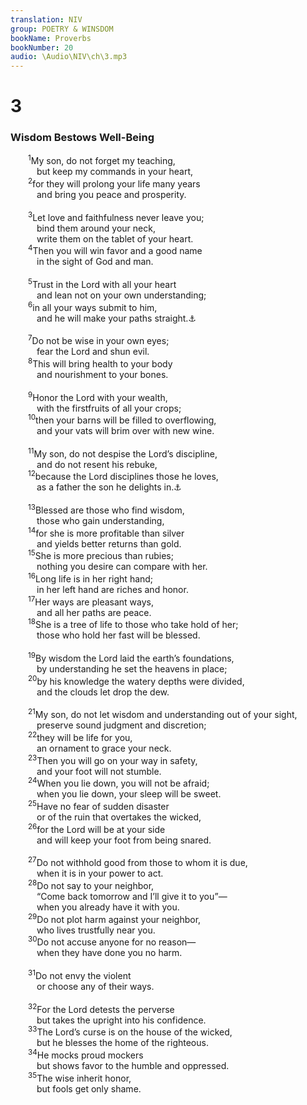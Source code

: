 ```yaml
---
translation: NIV
group: POETRY & WINSDOM
bookName: Proverbs 
bookNumber: 20
audio: \Audio\NIV\ch\3.mp3
---
```


<div class="title"><h1>3</h1><h3>Wisdom Bestows Well-Being </h3></div>
<span class="verse ch_3_1">  <sup>1</sup>My son, do not forget my teaching, <br/>   but keep my commands in your heart, <br/></span>
<span class="verse ch_3_2">  <sup>2</sup>for they will prolong your life many years <br/>   and bring you peace and prosperity. <br/><br/></span>
<span class="verse ch_3_3">  <sup>3</sup>Let love and faithfulness never leave you; <br/>   bind them around your neck, <br/>   write them on the tablet of your heart. <br/></span>
<span class="verse ch_3_4">  <sup>4</sup>Then you will win favor and a good name <br/>   in the sight of God and man. <br/><br/></span>
<span class="verse ch_3_5">  <sup>5</sup>Trust in the Lord with all your heart <br/>   and lean not on your own understanding; <br/></span>
<span class="verse ch_3_6">  <sup>6</sup>in all your ways submit to him, <br/>   and he will make your paths straight.<a data-toggle="tooltip" data-placement="bottom" title="Or will direct your paths">⚓</a><br/><br/></span>
<span class="verse ch_3_7">  <sup>7</sup>Do not be wise in your own eyes; <br/>   fear the Lord and shun evil. <br/></span>
<span class="verse ch_3_8">  <sup>8</sup>This will bring health to your body <br/>   and nourishment to your bones. <br/><br/></span>
<span class="verse ch_3_9">  <sup>9</sup>Honor the Lord with your wealth, <br/>   with the firstfruits of all your crops; <br/></span>
<span class="verse ch_3_10">  <sup>10</sup>then your barns will be filled to overflowing, <br/>   and your vats will brim over with new wine. <br/><br/></span>
<span class="verse ch_3_11">  <sup>11</sup>My son, do not despise the Lord’s discipline, <br/>   and do not resent his rebuke, <br/></span>
<span class="verse ch_3_12">  <sup>12</sup>because the Lord disciplines those he loves, <br/>   as a father the son he delights in.<a data-toggle="tooltip" data-placement="bottom" title="Hebrew; Septuagint loves, / and he chastens everyone he accepts as his child">⚓</a><br/><br/></span>
<span class="verse ch_3_13">  <sup>13</sup>Blessed are those who find wisdom, <br/>   those who gain understanding, <br/></span>
<span class="verse ch_3_14">  <sup>14</sup>for she is more profitable than silver <br/>   and yields better returns than gold. <br/></span>
<span class="verse ch_3_15">  <sup>15</sup>She is more precious than rubies; <br/>   nothing you desire can compare with her. <br/></span>
<span class="verse ch_3_16">  <sup>16</sup>Long life is in her right hand; <br/>   in her left hand are riches and honor. <br/></span>
<span class="verse ch_3_17">  <sup>17</sup>Her ways are pleasant ways, <br/>   and all her paths are peace. <br/></span>
<span class="verse ch_3_18">  <sup>18</sup>She is a tree of life to those who take hold of her; <br/>   those who hold her fast will be blessed. <br/><br/></span>
<span class="verse ch_3_19">  <sup>19</sup>By wisdom the Lord laid the earth’s foundations, <br/>   by understanding he set the heavens in place; <br/></span>
<span class="verse ch_3_20">  <sup>20</sup>by his knowledge the watery depths were divided, <br/>   and the clouds let drop the dew. <br/><br/></span>
<span class="verse ch_3_21">  <sup>21</sup>My son, do not let wisdom and understanding out of your sight, <br/>   preserve sound judgment and discretion; <br/></span>
<span class="verse ch_3_22">  <sup>22</sup>they will be life for you, <br/>   an ornament to grace your neck. <br/></span>
<span class="verse ch_3_23">  <sup>23</sup>Then you will go on your way in safety, <br/>   and your foot will not stumble. <br/></span>
<span class="verse ch_3_24">  <sup>24</sup>When you lie down, you will not be afraid; <br/>   when you lie down, your sleep will be sweet. <br/></span>
<span class="verse ch_3_25">  <sup>25</sup>Have no fear of sudden disaster <br/>   or of the ruin that overtakes the wicked, <br/></span>
<span class="verse ch_3_26">  <sup>26</sup>for the Lord will be at your side <br/>   and will keep your foot from being snared. <br/><br/></span>
<span class="verse ch_3_27">  <sup>27</sup>Do not withhold good from those to whom it is due, <br/>   when it is in your power to act. <br/></span>
<span class="verse ch_3_28">  <sup>28</sup>Do not say to your neighbor, <br/>   “Come back tomorrow and I’ll give it to you”— <br/>   when you already have it with you. <br/></span>
<span class="verse ch_3_29">  <sup>29</sup>Do not plot harm against your neighbor, <br/>   who lives trustfully near you. <br/></span>
<span class="verse ch_3_30">  <sup>30</sup>Do not accuse anyone for no reason— <br/>   when they have done you no harm. <br/><br/></span>
<span class="verse ch_3_31">  <sup>31</sup>Do not envy the violent <br/>   or choose any of their ways. <br/><br/></span>
<span class="verse ch_3_32">  <sup>32</sup>For the Lord detests the perverse <br/>   but takes the upright into his confidence. <br/></span>
<span class="verse ch_3_33">  <sup>33</sup>The Lord’s curse is on the house of the wicked, <br/>   but he blesses the home of the righteous. <br/></span>
<span class="verse ch_3_34">  <sup>34</sup>He mocks proud mockers <br/>   but shows favor to the humble and oppressed. <br/></span>
<span class="verse ch_3_35">  <sup>35</sup>The wise inherit honor, <br/>   but fools get only shame. <br/></span>
